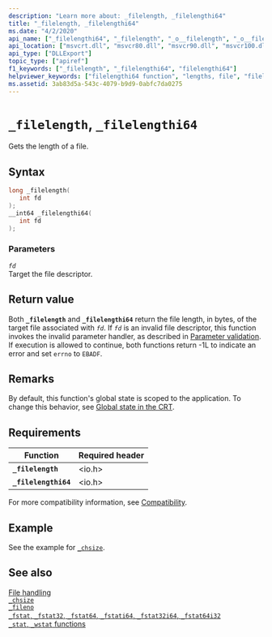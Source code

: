 ```yaml
---
description: "Learn more about: _filelength, _filelengthi64"
title: "_filelength, _filelengthi64"
ms.date: "4/2/2020"
api_name: ["_filelengthi64", "_filelength", "_o__filelength", "_o__filelengthi64"]
api_location: ["msvcrt.dll", "msvcr80.dll", "msvcr90.dll", "msvcr100.dll", "msvcr100_clr0400.dll", "msvcr110.dll", "msvcr110_clr0400.dll", "msvcr120.dll", "msvcr120_clr0400.dll", "ucrtbase.dll", "api-ms-win-crt-stdio-l1-1-0.dll"]
api_type: ["DLLExport"]
topic_type: ["apiref"]
f1_keywords: ["_filelength", "_filelengthi64", "filelengthi64"]
helpviewer_keywords: ["filelengthi64 function", "lengths, file", "filelength function", "_filelength function", "files [C++], length", "_filelengthi64 function"]
ms.assetid: 3ab83d5a-543c-4079-b9d9-0abfc7da0275
---
```

# `_filelength`, `_filelengthi64`

Gets the length of a file.

## Syntax

```C
long _filelength(
   int fd
);
__int64 _filelengthi64(
   int fd
);
```

### Parameters

*`fd`*\
Target the file descriptor.

## Return value

Both **`_filelength`** and **`_filelengthi64`** return the file length, in bytes, of the target file associated with *`fd`*. If *`fd`* is an invalid file descriptor, this function invokes the invalid parameter handler, as described in [Parameter validation](../parameter-validation.md). If execution is allowed to continue, both functions return -1L to indicate an error and set `errno` to `EBADF`.

## Remarks

By default, this function's global state is scoped to the application. To change this behavior, see [Global state in the CRT](../global-state.md).

## Requirements

| Function | Required header |
|---|---|
| **`_filelength`** | \<io.h> |
| **`_filelengthi64`** | \<io.h> |

For more compatibility information, see [Compatibility](../compatibility.md).

## Example

See the example for [`_chsize`](chsize.md).

## See also

[File handling](../file-handling.md)\
[`_chsize`](chsize.md)\
[`_fileno`](fileno.md)\
[`_fstat`, `_fstat32`, `_fstat64`, `_fstati64`, `_fstat32i64`, `_fstat64i32`](fstat-fstat32-fstat64-fstati64-fstat32i64-fstat64i32.md)\
[`_stat`, `_wstat` functions](stat-functions.md)
